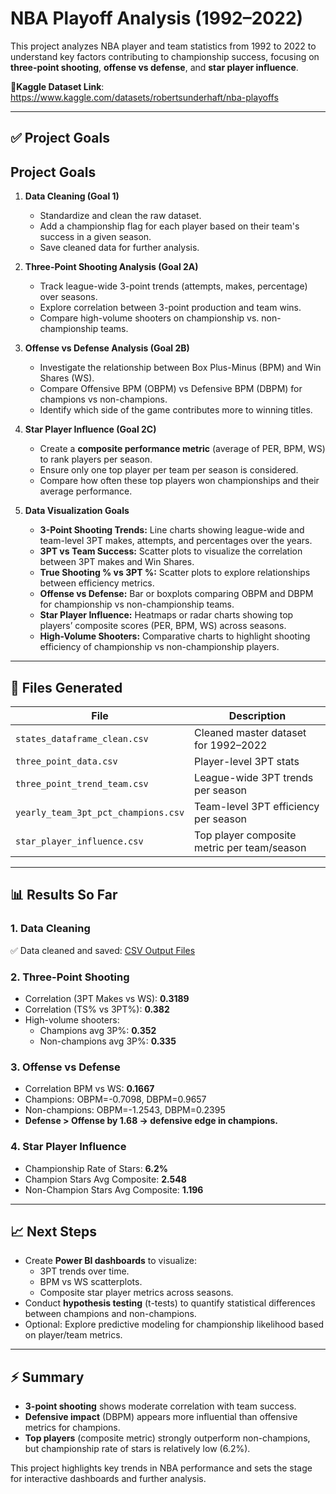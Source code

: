 # NBA Playoff Analysis (1992–2022)

This project analyzes NBA player and team statistics from 1992 to 2022 to understand key factors contributing to championship success, focusing on **three-point shooting**, **offense vs defense**, and **star player influence**.

🔗**Kaggle Dataset Link**: https://www.kaggle.com/datasets/robertsunderhaft/nba-playoffs

---

## ✅ Project Goals

## Project Goals

1. **Data Cleaning (Goal 1)**
   - Standardize and clean the raw dataset.
   - Add a championship flag for each player based on their team's success in a given season.
   - Save cleaned data for further analysis.

2. **Three-Point Shooting Analysis (Goal 2A)**
   - Track league-wide 3-point trends (attempts, makes, percentage) over seasons.
   - Explore correlation between 3-point production and team wins.
   - Compare high-volume shooters on championship vs. non-championship teams.

3. **Offense vs Defense Analysis (Goal 2B)**
   - Investigate the relationship between Box Plus-Minus (BPM) and Win Shares (WS).
   - Compare Offensive BPM (OBPM) vs Defensive BPM (DBPM) for champions vs non-champions.
   - Identify which side of the game contributes more to winning titles.

4. **Star Player Influence (Goal 2C)**
   - Create a **composite performance metric** (average of PER, BPM, WS) to rank players per season.
   - Ensure only one top player per team per season is considered.
   - Compare how often these top players won championships and their average performance.

5. **Data Visualization Goals**
   - **3-Point Shooting Trends:** Line charts showing league-wide and team-level 3PT makes, attempts, and percentages over the years.
   - **3PT vs Team Success:** Scatter plots to visualize the correlation between 3PT makes and Win Shares.
   - **True Shooting % vs 3PT %:** Scatter plots to explore relationships between efficiency metrics.
   - **Offense vs Defense:** Bar or boxplots comparing OBPM and DBPM for championship vs non-championship teams.
   - **Star Player Influence:** Heatmaps or radar charts showing top players’ composite scores (PER, BPM, WS) across seasons.
   - **High-Volume Shooters:** Comparative charts to highlight shooting efficiency of championship vs non-championship players.

---

## 📂 Files Generated

| File | Description |
|------|-------------|
| `states_dataframe_clean.csv` | Cleaned master dataset for 1992–2022 |
| `three_point_data.csv` | Player-level 3PT stats |
| `three_point_trend_team.csv` | League-wide 3PT trends per season |
| `yearly_team_3pt_pct_champions.csv` | Team-level 3PT efficiency per season |
| `star_player_influence.csv` | Top player composite metric per team/season |

---

## 📊 Results So Far

### 1. Data Cleaning
✅ Data cleaned and saved: [CSV Output Files](https://github.com/HansChristopher-Tech/NBA-Playoffs-Data-Analysis-1992---2022-/tree/master/csv_files)

### 2. Three-Point Shooting
- Correlation (3PT Makes vs WS): **0.3189**
- Correlation (TS% vs 3PT%): **0.382**
- High-volume shooters:
  - Champions avg 3P%: **0.352**
  - Non-champions avg 3P%: **0.335**

### 3. Offense vs Defense
- Correlation BPM vs WS: **0.1667**
- Champions: OBPM=-0.7098, DBPM=0.9657  
- Non-champions: OBPM=-1.2543, DBPM=0.2395  
- **Defense > Offense by 1.68 → defensive edge in champions.**

### 4. Star Player Influence
- Championship Rate of Stars: **6.2%**
- Champion Stars Avg Composite: **2.548**
- Non-Champion Stars Avg Composite: **1.196**

---

## 📈 Next Steps

- Create **Power BI dashboards** to visualize:
  - 3PT trends over time.
  - BPM vs WS scatterplots.
  - Composite star player metrics across seasons.
- Conduct **hypothesis testing** (t-tests) to quantify statistical differences between champions and non-champions.
- Optional: Explore predictive modeling for championship likelihood based on player/team metrics.

---

## ⚡ Summary

- **3-point shooting** shows moderate correlation with team success.  
- **Defensive impact** (DBPM) appears more influential than offensive metrics for champions.  
- **Top players** (composite metric) strongly outperform non-champions, but championship rate of stars is relatively low (6.2%).  

This project highlights key trends in NBA performance and sets the stage for interactive dashboards and further analysis.
